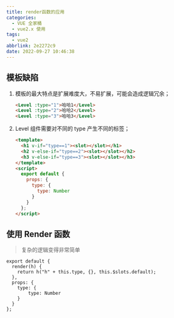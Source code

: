 ```yaml
---
title: render函数的应用
categories:
  - VUE 全家桶
  - vue2.x 使用
tags:
  - vue2
abbrlink: 2e2272c9
date: 2022-09-27 10:46:38
---
```


## 模板缺陷
1. 模板的最大特点是扩展难度大，不易扩展，可能会造成逻辑冗余；
    ```HTML
    <Level :type="1">哈哈1</Level>
    <Level :type="2">哈哈2</Level>
    <Level :type="3">哈哈3</Level>
    ```
2. Level 组件需要对不同的 type 产生不同的标签；
    ```HTML
    <template>
      <h1 v-if="type==1"><slot></slot></h1>
      <h2 v-else-if="type==2"><slot></slot></h2>
      <h3 v-else-if="type==3"><slot></slot></h3>
    </template>
    <script>
      export default {
        props: {
          type: {
            type: Number
          }
        }
      };
    </script>
    ```

## 使用 Render 函数
>复杂的逻辑变得非常简单
```JS
export default {
  render(h) {
    return h("h" + this.type, {}, this.$slots.default);
  },
  props: {
    type: {
        type: Number
    }
  }
};
```